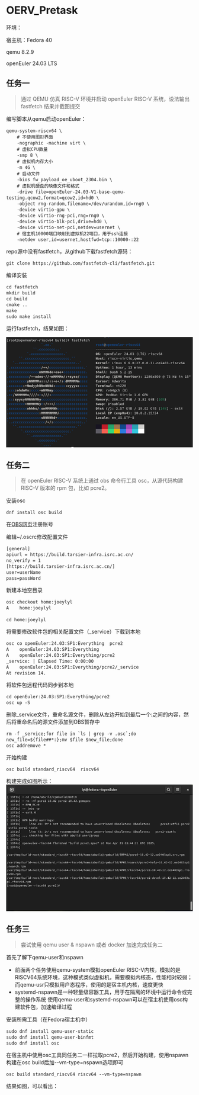 # OERV_Pretask
环境：

宿主机：Fedora 40

qemu 8.2.9

openEuler 24.03 LTS

## 任务一
> 通过 QEMU 仿真 RISC-V 环境并启动 openEuler RISC-V 系统，设法输出 fastfetch 结果并截图提交

编写脚本从qemu启动openEuler：
```
qemu-system-riscv64 \
    # 不使用图形界面
    -nographic -machine virt \
    # 虚拟CPU数量
    -smp 8 \
    # 虚拟机内存大小
    -m 4G \
    # 启动文件
    -bios fw_payload_oe_uboot_2304.bin \
    # 虚拟机硬盘的映像文件和格式
    -drive file=openEuler-24.03-V1-base-qemu-testing.qcow2,format=qcow2,id=hd0 \
    -object rng-random,filename=/dev/urandom,id=rng0 \
    -device virtio-gpu \
    -device virtio-rng-pci,rng=rng0 \
    -device virtio-blk-pci,drive=hd0 \
    -device virtio-net-pci,netdev=usernet \
    # 宿主机10000端口映射到虚拟机22端口，用于ssh连接
    -netdev user,id=usernet,hostfwd=tcp::10000-:22
```
repo源中没有fastfetch，从github下载fastfetch源码：
```
git clone https://github.com/fastfetch-cli/fastfetch.git
```
编译安装
```
cd fastfetch
mkdir build
cd build
cmake ..
make
sudo make install
```
运行fastfetch，结果如图：

![fastfetch](https://github.com/JoeyLYL/oerv_pretask/blob/main/images/fastfetch.png)

## 任务二
> 在 openEuler RISC-V 系统上通过 obs 命令行工具 osc，从源代码构建 RISC-V 版本的 rpm 包，比如 pcre2。

安装osc
```
dnf install osc build
```
在[OBS网页](https://build.tarsier-infra.isrc.ac.cn/)注册账号

编辑~/.oscrc修改配置文件
```
[general]
apiurl = https://build.tarsier-infra.isrc.ac.cn/
no_verify = 1
[https://build.tarsier-infra.isrc.ac.cn/]
user=userName
pass=passWord
```
新建本地空目录
```
osc checkout home:joeylyl
A    home:joeylyl

cd home:joeylyl
```
将需要修改软件包的相关配置文件（_service）下载到本地
```
osc co openEuler:24.03:SP1:Everything  pcre2
A    openEuler:24.03:SP1:Everything
A    openEuler:24.03:SP1:Everything/pcre2
_service: | Elapsed Time: 0:00:00                                              
A    openEuler:24.03:SP1:Everything/pcre2/_service
At revision 14.
```
将软件包远程代码同步到本地
```
cd openEuler:24.03:SP1:Everything/pcre2
osc up -S
```
删除_service文件，重命名源文件，删除从左边开始到最后一个:之间的内容，然后将重命名后的源文件添加到OBS暂存中
```
rm -f _service;for file in `ls | grep -v .osc`;do new_file=${file##*:};mv $file $new_file;done
osc addremove *
```
开始构建
```
osc build standard_riscv64  riscv64
```
构建完成如图所示：
![build_pcre2](https://github.com/JoeyLYL/oerv_pretask/blob/main/build_pcre2.png)

## 任务三
> 尝试使用 qemu user & nspawn 或者 docker 加速完成任务二

首先了解下qemu-user和nspawn
- 前面两个任务使用qemu-system模拟openEuler RISC-V内核，模拟的是RISCV64系统环境，这种模式类似虚拟机，需要模拟内核态，性能相对较弱；而qemu-usr只模拟用户态程序，使用的是宿主机内核，速度更快
- systemd-nspawn是一种轻量级容器工具，用于在隔离的环境中运行命令或完整的操作系统
使用qemu-user和systemd-nspawn可以在宿主机使用osc构建软件包，加速编译过程

安装所需工具（在Fedora宿主机中）
```
sudo dnf install qemu-user-static
sudo dnf install qemu-user-binfmt
sudo dnf install osc
```
在宿主机中使用osc工具同任务二一样拉取pcre2，然后开始构建，使用nspawn构建在osc build后加--vm-type=nspawn选项即可
```
osc build standard_riscv64 riscv64 --vm-type=nspawn
```
结果如图，可以看出：

